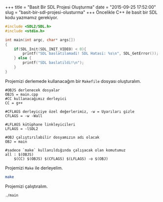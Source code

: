 +++
title = "Basit Bir SDL Projesi Oluşturma"
date = "2015-09-25 17:52:00"
slug = "basit-bir-sdl-projesi-olusturma"
+++
Öncelikle C++ ile basit bir SDL kodu yazmamız gerekiyor.

```c++
#include <SDL2/SDL.h>
#include <stdio.h>

int main(int argc, char* args[])
{
    if(SDL_Init(SDL_INIT_VIDEO) < 0){
		printf("SDL baslatilamadi! SDL Hatasi: %s\n", SDL_GetError());
	} else {
		printf("SDL baslatildi!\n");
	}
}
```

Projemizi derlemede  kullanacağım bir `Makefile` dosyası oluşturalım.

```make
#OBJS derlenecek dosyalar
OBJS = main.cpp
#CC kullanacağımız derleyici
CC = g++

#CFLAGS derleyiciye özel değerlerimiz, -w = Uyarıları gizle
CFLAGS = -w -Wall

#LFLAGS kütüphane linkleyicileri
LFLAGS = -lSDL2

#OBJ çalıştırılabilir dosyamızın adı olacak
OBJ = main

#sadece `make` kullanıldığında çalışacak olan komutumuz
all : $(OBJS)
	$(CC) $(OBJS) $(CFLAGS) $(LFLAGS) -o $(OBJ)
```

Projemizi `Make` ile derleyelim.

```bash
make
```

Projemizi çalıştıralım.

```bash
./main
```
